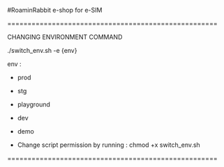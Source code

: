 #RoaminRabbit
e-shop for e-SIM

====================================================

CHANGING ENVIRONMENT COMMAND

./switch_env.sh -e {env}

env : 
- prod
- stg
- playground
- dev
- demo

- Change script permission by running : chmod +x switch_env.sh

====================================================
